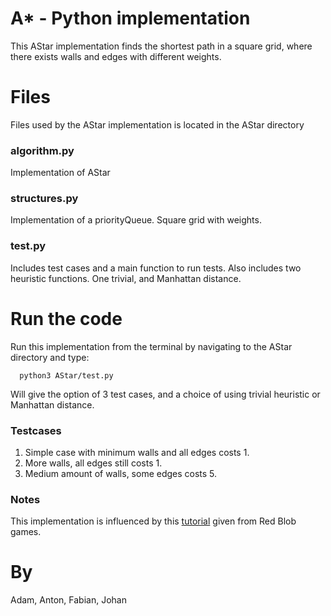 A* - Python implementation
============================
This AStar implementation finds the shortest path in a square grid, where there exists walls and edges with different weights.

# Files
Files used by the AStar implementation is located in the AStar directory
### algorithm.py
Implementation of AStar

### structures.py
Implementation of a priorityQueue.
Square grid with weights.

### test.py
Includes test cases and a main function to run tests.
Also includes two heuristic functions. One trivial, and Manhattan distance.

# Run the code
Run this implementation from the terminal by navigating to the AStar directory and type:

```
  python3 AStar/test.py
```

Will give the option of 3 test cases, and a choice of using trivial heuristic or Manhattan distance.

### Testcases
1. Simple case with minimum walls and all edges costs 1.
2. More walls, all edges still costs 1.
3. Medium amount of walls, some edges costs 5.

### Notes
This implementation is influenced by this [tutorial](http://www.redblobgames.com/pathfinding/a-star/implementation.html) given from Red Blob games.

# By
Adam, Anton, Fabian, Johan


